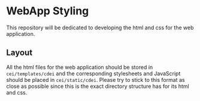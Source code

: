 # WebApp Styling
This repository will be dedicated to developing the html and css for the web application.

## Layout
All the html files for the web application should be stored in `cei/templates/cdei` and the corresponding stylesheets and JavaScript should be placed in `cei/static/cdei`. Please try to stick to this format as close as possible since this is the exact directory structure has for its html and css.